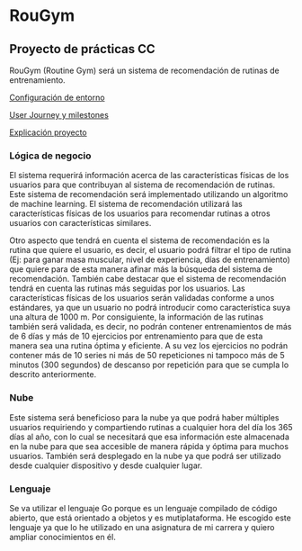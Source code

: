 # RouGym
## Proyecto de prácticas CC
RouGym (Routine Gym) será un sistema de recomendación de rutinas de entrenamiento. 

[Configuración de entorno](https://github.com/carlostorralba/padelSort/blob/main/doc/config/hito0.md)

[User Journey y milestones](https://github.com/carlostorralba/RouGym/blob/hito1/doc/hito1.md)

[Explicación proyecto](https://github.com/carlostorralba/RouGym/blob/main/doc/proyecto.md)

### Lógica de negocio

El sistema requerirá información acerca de las características físicas de los usuarios para que contribuyan al sistema de recomendación de rutinas. Este sistema de recomendación será implementado utilizando un algoritmo de machine learning. El sistema de recomendación utilizará las características físicas de los usuarios para recomendar rutinas a otros usuarios con características similares.

Otro aspecto que tendrá en cuenta el sistema de recomendación es la rutina que quiere el usuario, es decir, el usuario podrá filtrar el tipo de rutina (Ej: para ganar masa muscular, nivel de experiencia, días de entrenamiento) que quiere para de esta manera afinar más la búsqueda del sistema de recomendación. También cabe destacar que el sistema de recomendación tendrá en cuenta las rutinas más seguidas por los usuarios.
Las características físicas de los usuarios serán validadas conforme a unos estándares, ya que un usuario no podrá introducir como característica suya una altura de 1000 m. Por consiguiente, la información de las rutinas también será validada, es decir, no podrán contener entrenamientos de más de 6 días y más de 10 ejercicios por entrenamiento para que de esta manera sea una rutina óptima y eficiente. A su vez los ejercicios no podrán contener más de 10 series ni más de 50 repeticiones ni tampoco más de 5 minutos (300 segundos) de descanso por repetición para que se cumpla lo descrito anteriormente.


### Nube
Este sistema será beneficioso para la nube ya que podrá haber múltiples usuarios requiriendo y compartiendo rutinas a cualquier hora del día los 365 días al año, con lo cual se necesitará que esa información este almacenada en la nube para que sea accesible de manera rápida y óptima para muchos usuarios. También será desplegado en la nube ya que podrá ser utilizado desde cualquier dispositivo y desde cualquier lugar.


### Lenguaje
Se va utilizar el lenguaje Go porque es un lenguaje compilado de código abierto, que está orientado a objetos y es mutiplataforma. He escogido este lenguaje ya que lo he utilizado en una asignatura de mi carrera y quiero ampliar conocimientos en él.


